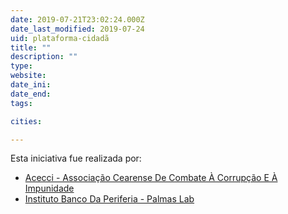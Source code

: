 ```yaml
---
date: 2019-07-21T23:02:24.000Z
date_last_modified: 2019-07-24
uid: plataforma-cidadã
title: ""
description: ""
type: 
website: 
date_ini: 
date_end: 
tags:

cities: 

---
```


Esta iniciativa fue realizada por:

- [Acecci - Associação Cearense De Combate À Corrupção E À Impunidade](/organizaciones/acecci-associacão-cearense-de-combate-a-corrupcão-e-a-impunidade)
- [Instituto Banco Da Periferia - Palmas Lab](/organizaciones/instituto-banco-da-periferia-palmas-lab)
